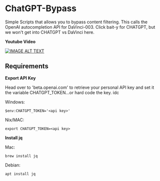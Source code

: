 # ChatGPT-Bypass

Simple Scripts that allows you to bypass content filtering. This calls the OpenAI autocompletion API for DaVinci-003. Click bait-y for CHATGPT, but we won't get into CHATGPT vs DaVinci here. 

<b> Youtube Video </b>

[![IMAGE ALT TEXT](http://img.youtube.com/vi/4caOdVqs0tU/0.jpg)](https://player.vimeo.com/video/802132226?h=ea4e593593 "Secret Bypass for ChatGPT Filters")

<!-- Requirements -->

## Requirements

<b>Export API Key </b>

Head over to 'beta.openai.com' to retrieve your personal API key and set it the variable CHATGPT_TOKEN...or hard code the key. idc

Windows:

````
$env:CHATGPT_TOKEN='<api key>'
````

Nix/MAC:

````
export CHATGPT_TOKEN=<api key>
````
<b>Install jq </b>

Mac:

````
brew install jq
````

Debian:

````
apt install jq
````
